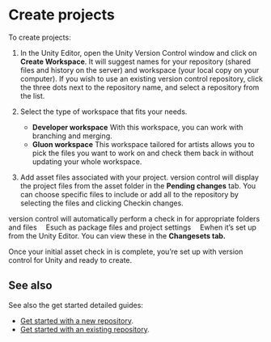# Create projects

To create projects:

1. In the Unity Editor, open the Unity Version Control window and click on **Create Workspace**.
It will suggest names for your repository (shared files and history on the server) and workspace (your local copy on your computer).
If you wish to use an existing version control repository, click the three dots next to the repository name, and select a repository from the list.

2. Select the type of workspace that fits your needs.
    * **Developer workspace**
With this workspace, you can work with branching and merging.
    * **Gluon workspace**
This workspace tailored for artists allows you to pick the files you want to work on and check them back in without updating your whole workspace.

3. Add asset files associated with your project.
version control will display the project files from the asset folder in the **Pending changes** tab. You can choose specific files to include or add all to the repository by selecting the files and clicking Checkin changes.

version control will automatically perform a check in for appropriate folders and files  Esuch as package files and project settings  Ewhen it’s set up from the Unity Editor. You can view these in the **Changesets tab.**

Once your initial asset check in is complete, you’re set up with version control for Unity and ready to create.

## See also

See also the get started detailed guides:

* [Get started with a new repository](GetStartedNewRepository.md).
* [Get started with an existing repository](GetStartedExistingRepository.md).

